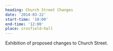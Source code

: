 ```yaml
---
heading: Church Street Changes
date: '2014-03-22'
start-time: '10:00'
end-time: '12:00'
place: crosfield-hall
---
```

Exhibition of proposed changes to Church Street.
